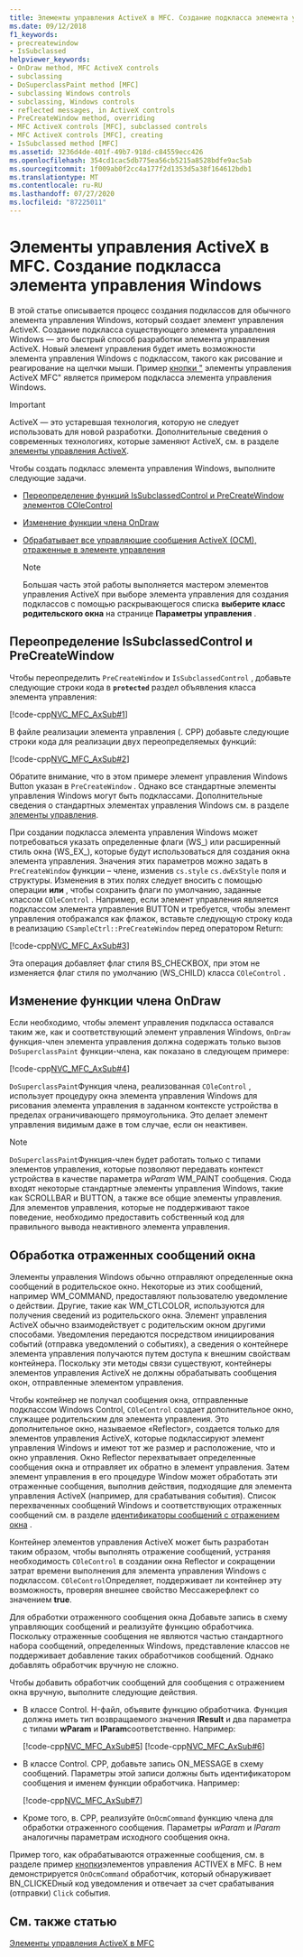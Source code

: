 ```yaml
---
title: Элементы управления ActiveX в MFC. Создание подкласса элемента управления Windows
ms.date: 09/12/2018
f1_keywords:
- precreatewindow
- IsSubclassed
helpviewer_keywords:
- OnDraw method, MFC ActiveX controls
- subclassing
- DoSuperclassPaint method [MFC]
- subclassing Windows controls
- subclassing, Windows controls
- reflected messages, in ActiveX controls
- PreCreateWindow method, overriding
- MFC ActiveX controls [MFC], subclassed controls
- MFC ActiveX controls [MFC], creating
- IsSubclassed method [MFC]
ms.assetid: 3236d4de-401f-49b7-918d-c84559ecc426
ms.openlocfilehash: 354cd1cac5db775ea56cb5215a8528bdfe9ac5ab
ms.sourcegitcommit: 1f009ab0f2cc4a177f2d1353d5a38f164612bdb1
ms.translationtype: MT
ms.contentlocale: ru-RU
ms.lasthandoff: 07/27/2020
ms.locfileid: "87225011"
---
```

# <a name="mfc-activex-controls-subclassing-a-windows-control"></a>Элементы управления ActiveX в MFC. Создание подкласса элемента управления Windows

В этой статье описывается процесс создания подклассов для обычного элемента управления Windows, который создает элемент управления ActiveX. Создание подкласса существующего элемента управления Windows — это быстрый способ разработки элемента управления ActiveX. Новый элемент управления будет иметь возможности элемента управления Windows с подклассом, такого как рисование и реагирование на щелчки мыши. Пример [кнопки "](../overview/visual-cpp-samples.md) элементы управления ActiveX MFC" является примером подкласса элемента управления Windows.

>[!IMPORTANT]
> ActiveX — это устаревшая технология, которую не следует использовать для новой разработки. Дополнительные сведения о современных технологиях, которые заменяют ActiveX, см. в разделе [элементы управления ActiveX](activex-controls.md).

Чтобы создать подкласс элемента управления Windows, выполните следующие задачи.

- [Переопределение функций IsSubclassedControl и PreCreateWindow элементов COleControl](#_core_overriding_issubclassedcontrol_and_precreatewindow)

- [Изменение функции члена OnDraw](#_core_modifying_the_ondraw_member_function)

- [Обрабатывает все управляющие сообщения ActiveX (OCM), отраженные в элементе управления](#_core_handling_reflected_window_messages)

   > [!NOTE]
   > Большая часть этой работы выполняется мастером элементов управления ActiveX при выборе элемента управления для создания подклассов с помощью раскрывающегося списка **выберите класс родительского окна** на странице **Параметры управления** .

## <a name="overriding-issubclassedcontrol-and-precreatewindow"></a><a name="_core_overriding_issubclassedcontrol_and_precreatewindow"></a>Переопределение IsSubclassedControl и PreCreateWindow

Чтобы переопределить `PreCreateWindow` и `IsSubclassedControl` , добавьте следующие строки кода в **`protected`** раздел объявления класса элемента управления:

[!code-cpp[NVC_MFC_AxSub#1](codesnippet/cpp/mfc-activex-controls-subclassing-a-windows-control_1.h)]

В файле реализации элемента управления (. CPP) добавьте следующие строки кода для реализации двух переопределяемых функций:

[!code-cpp[NVC_MFC_AxSub#2](codesnippet/cpp/mfc-activex-controls-subclassing-a-windows-control_2.cpp)]

Обратите внимание, что в этом примере элемент управления Windows Button указан в `PreCreateWindow` . Однако все стандартные элементы управления Windows могут быть подклассами. Дополнительные сведения о стандартных элементах управления Windows см. в разделе [элементы управления](controls-mfc.md).

При создании подкласса элемента управления Windows может потребоваться указать определенные флаги (WS_) или расширенный стиль окна (WS_EX_), которые будут использоваться для создания окна элемента управления. Значения этих параметров можно задать в `PreCreateWindow` функции – члене, изменив `cs.style` `cs.dwExStyle` поля и структуры. Изменения в этих полях следует вносить с помощью операции **или** , чтобы сохранить флаги по умолчанию, заданные классом `COleControl` . Например, если элемент управления является подклассом элемента управления BUTTON и требуется, чтобы элемент управления отображался как флажок, вставьте следующую строку кода в реализацию `CSampleCtrl::PreCreateWindow` перед оператором Return:

[!code-cpp[NVC_MFC_AxSub#3](codesnippet/cpp/mfc-activex-controls-subclassing-a-windows-control_3.cpp)]

Эта операция добавляет флаг стиля BS_CHECKBOX, при этом не изменяется флаг стиля по умолчанию (WS_CHILD) класса `COleControl` .

## <a name="modifying-the-ondraw-member-function"></a><a name="_core_modifying_the_ondraw_member_function"></a>Изменение функции члена OnDraw

Если необходимо, чтобы элемент управления подкласса оставался таким же, как и соответствующий элемент управления Windows, `OnDraw` функция-член элемента управления должна содержать только вызов `DoSuperclassPaint` функции-члена, как показано в следующем примере:

[!code-cpp[NVC_MFC_AxSub#4](codesnippet/cpp/mfc-activex-controls-subclassing-a-windows-control_4.cpp)]

`DoSuperclassPaint`Функция члена, реализованная `COleControl` , использует процедуру окна элемента управления Windows для рисования элемента управления в заданном контексте устройства в пределах ограничивающего прямоугольника. Это делает элемент управления видимым даже в том случае, если он неактивен.

> [!NOTE]
> `DoSuperclassPaint`Функция-член будет работать только с типами элементов управления, которые позволяют передавать контекст устройства в качестве параметра *wParam* WM_PAINT сообщения. Сюда входят некоторые стандартные элементы управления Windows, такие как SCROLLBAR и BUTTON, а также все общие элементы управления. Для элементов управления, которые не поддерживают такое поведение, необходимо предоставить собственный код для правильного вывода неактивного элемента управления.

## <a name="handling-reflected-window-messages"></a><a name="_core_handling_reflected_window_messages"></a>Обработка отраженных сообщений окна

Элементы управления Windows обычно отправляют определенные окна сообщений в родительское окно. Некоторые из этих сообщений, например WM_COMMAND, предоставляют пользователю уведомление о действии. Другие, такие как WM_CTLCOLOR, используются для получения сведений из родительского окна. Элемент управления ActiveX обычно взаимодействует с родительским окном другими способами. Уведомления передаются посредством инициирования событий (отправка уведомлений о событиях), а сведения о контейнере элемента управления получаются путем доступа к внешним свойствам контейнера. Поскольку эти методы связи существуют, контейнеры элементов управления ActiveX не должны обрабатывать сообщения окон, отправленные элементом управления.

Чтобы контейнер не получал сообщения окна, отправленные подклассом Windows Control, `COleControl` создает дополнительное окно, служащее родительским для элемента управления. Это дополнительное окно, называемое «Reflector», создается только для элементов управления ActiveX, которые подклассируют элемент управления Windows и имеют тот же размер и расположение, что и окно управления. Окно Reflector перехватывает определенные сообщения окна и отправляет их обратно в элемент управления. Затем элемент управления в его процедуре Window может обработать эти отраженные сообщения, выполнив действия, подходящие для элемента управления ActiveX (например, для срабатывания события). Список перехваченных сообщений Windows и соответствующих отраженных сообщений см. в разделе [идентификаторы сообщений с отражением окна](reflected-window-message-ids.md) .

Контейнер элементов управления ActiveX может быть разработан таким образом, чтобы выполнять отражение сообщений, устраняя необходимость `COleControl` в создании окна Reflector и сокращении затрат времени выполнения для элемента управления Windows с подклассом. `COleControl`Определяет, поддерживает ли контейнер эту возможность, проверяя внешнее свойство Мессажерефлект со значением **true**.

Для обработки отраженного сообщения окна Добавьте запись в схему управляющих сообщений и реализуйте функцию обработчика. Поскольку отраженные сообщения не являются частью стандартного набора сообщений, определенных Windows, представление классов не поддерживает добавление таких обработчиков сообщений. Однако добавлять обработчик вручную не сложно.

Чтобы добавить обработчик сообщений для сообщения с отражением окна вручную, выполните следующие действия.

- В классе Control. H-файл, объявите функцию обработчика. Функция должна иметь тип возвращаемого значения **lResult** и два параметра с типами **wParam** и **lParam**соответственно. Например:

   [!code-cpp[NVC_MFC_AxSub#5](codesnippet/cpp/mfc-activex-controls-subclassing-a-windows-control_5.h)]
    [!code-cpp[NVC_MFC_AxSub#6](codesnippet/cpp/mfc-activex-controls-subclassing-a-windows-control_6.h)]

- В классе Control. CPP, добавьте запись ON_MESSAGE в схему сообщений. Параметры этой записи должны быть идентификатором сообщения и именем функции обработчика. Например:

   [!code-cpp[NVC_MFC_AxSub#7](codesnippet/cpp/mfc-activex-controls-subclassing-a-windows-control_7.cpp)]

- Кроме того, в. CPP, реализуйте `OnOcmCommand` функцию члена для обработки отраженного сообщения. Параметры *wParam* и *lParam* аналогичны параметрам исходного сообщения окна.

Пример того, как обрабатываются отраженные сообщения, см. в разделе пример [кнопки](../overview/visual-cpp-samples.md)элементов управления ACTIVEX в MFC. В нем демонстрируется `OnOcmCommand` обработчик, который обнаруживает BN_CLICKEDный код уведомления и отвечает за счет срабатывания (отправки) `Click` события.

## <a name="see-also"></a>См. также статью

[Элементы управления ActiveX в MFC](mfc-activex-controls.md)
